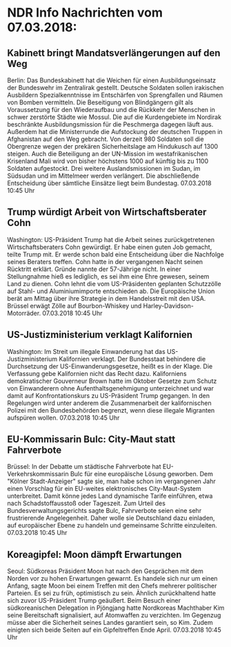 # NDR Info Nachrichten vom 07.03.2018:


## Kabinett bringt Mandatsverlängerungen auf den Weg
Berlin: Das Bundeskabinett hat die Weichen für einen Ausbildungseinsatz der Bundeswehr im Zentralirak gestellt. Deutsche Soldaten sollen irakischen Ausbildern Spezialkenntnisse im Entschärfen von Sprengfallen und Räumen von Bomben vermitteln. Die Beseitigung von Blindgängern gilt als Voraussetzung für den Wiederaufbau und die Rückkehr der Menschen in schwer zerstörte Städte wie Mossul. Die auf die Kurdengebiete im Nordirak beschränkte Ausbildungsmission für die Peschmerga dagegen läuft aus. Außerdem hat die Ministerrunde die Aufstockung der deutschen Truppen in Afghanistan auf den Weg gebracht. Von derzeit 980 Soldaten soll die Obergrenze wegen der prekären Sicherheitslage am Hindukusch auf 1300 steigen. Auch die Beteiligung an der UN-Mission im westafrikanischen Krisenland Mali wird von bisher höchstens 1000 auf künftig bis zu 1100 Soldaten aufgestockt. Drei weitere Auslandsmissionen im Sudan, im Südsudan und im Mittelmeer werden verlängert. Die abschließende Entscheidung über sämtliche Einsätze liegt beim Bundestag. 07.03.2018 10:45 Uhr 

## Trump würdigt Arbeit von Wirtschaftsberater Cohn
Washington:   US-Präsident Trump hat die Arbeit seines zurückgetretenen Wirtschaftsberaters Cohn gewürdigt. Er habe einen guten Job gemacht, teilte Trump mit. Er werde schon bald eine Entscheidung über die Nachfolge seines Beraters treffen. Cohn hatte in der vergangenen Nacht seinen Rücktritt erklärt. Gründe nannte der 57-Jährige nicht. In einer Stellungnahme hieß es lediglich, es sei ihm eine Ehre gewesen, seinem Land zu dienen. Cohn lehnt die vom US-Präsidenten geplanten Schutzzölle auf Stahl- und Aluminiumimporte entschieden ab. Die Europäische Union berät am Mittag über ihre Strategie in dem Handelsstreit mit den USA. Brüssel erwägt Zölle auf Bourbon-Whiskey und Harley-Davidson-Motorräder. 07.03.2018 10:45 Uhr 

## US-Justizministerium verklagt Kalifornien
Washington: Im Streit um illegale Einwanderung hat das US-Justizministerium Kalifornien verklagt. Der Bundesstaat behindere die Durchsetzung der US-Einwanderungsgesetze, heißt es in der Klage. Die Verfassung gebe Kalifornien nicht das Recht dazu. Kaliforniens demokratischer Gouverneur Brown hatte im Oktober Gesetze zum Schutz von Einwanderern ohne Aufenthaltsgenehmigung unterzeichnet und war damit auf Konfrontationskurs zu US-Präsident Trump gegangen. In den Regelungen wird unter anderem die Zusammenarbeit der kalifornischen Polizei mit den Bundesbehörden begrenzt, wenn diese illegale Migranten aufspüren wollen. 07.03.2018 10:45 Uhr 

## EU-Kommissarin Bulc: City-Maut statt Fahrverbote
Brüssel: In der Debatte um städtische Fahrverbote hat EU-Verkehrskommissarin Bulc für eine europäische Lösung geworben. Dem "Kölner Stadt-Anzeiger" sagte sie, man habe schon im vergangenen Jahr einen Vorschlag für ein EU-weites elektronisches City-Maut-System unterbreitet. Damit könne jedes Land dynamische Tarife einführen, etwa nach Schadstoffausstoß oder Tageszeit. Zum Urteil des Bundesverwaltungsgerichts sagte Bulc, Fahrverbote seien eine sehr frustrierende Angelegenheit. Daher wolle sie Deutschland dazu einladen, auf europäischer Ebene zu handeln und gemeinsame Schritte einzuleiten. 07.03.2018 10:45 Uhr 

## Koreagipfel: Moon dämpft Erwartungen
Seoul: Südkoreas Präsident Moon hat nach den Gesprächen mit dem Norden vor zu hohen Erwartungen gewarnt. Es handele sich nur um einen Anfang, sagte Moon bei einem Treffen mit den Chefs mehrerer politischer Parteien. Es sei zu früh, optimistisch zu sein. Ähnlich zurückhaltend hatte sich zuvor US-Präsident Trump geäußert. Beim Besuch einer südkoreanischen Delegation in Pjöngjang hatte Nordkoreas Machthaber Kim seine Bereitschaft signalisiert, auf Atomwaffen zu verzichten. Im Gegenzug müsse aber die Sicherheit seines Landes garantiert sein, so Kim. Zudem einigten sich beide Seiten auf ein Gipfeltreffen Ende April. 07.03.2018 10:45 Uhr 

